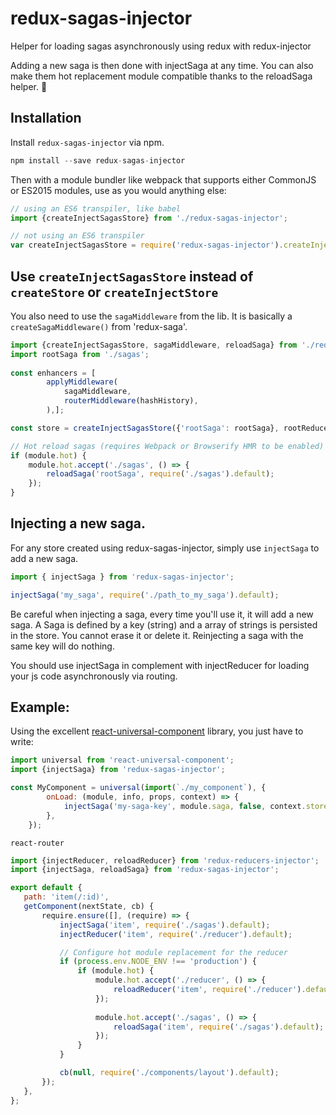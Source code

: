 # redux-sagas-injector
Helper for loading sagas asynchronously using redux with redux-injector

Adding a new saga is then done with injectSaga at any time.
You can also make them hot replacement module compatible thanks to the reloadSaga helper. :tada:

## Installation
Install ```redux-sagas-injector``` via npm.

```javascript
npm install --save redux-sagas-injector
```

Then with a module bundler like webpack that supports either CommonJS or ES2015 modules, use as you would anything else:
 
 ```javascript
 // using an ES6 transpiler, like babel
import {createInjectSagasStore} from './redux-sagas-injector';

 // not using an ES6 transpiler
 var createInjectSagasStore = require('redux-sagas-injector').createInjectSagasStore;
 ```

## Use `createInjectSagasStore` instead of `createStore` or `createInjectStore`

You also need to use the `sagaMiddleware` from the lib. It is basically a `createSagaMiddleware()` from 'redux-saga'.

```javascript
import {createInjectSagasStore, sagaMiddleware, reloadSaga} from './redux-sagas-injector';
import rootSaga from './sagas';
 
const enhancers = [
        applyMiddleware(
            sagaMiddleware,
            routerMiddleware(hashHistory),
        ),];

const store = createInjectSagasStore({'rootSaga': rootSaga}, rootReducer, initialState, compose(...enhancers));

// Hot reload sagas (requires Webpack or Browserify HMR to be enabled)
if (module.hot) {
    module.hot.accept('./sagas', () => {
        reloadSaga('rootSaga', require('./sagas').default);
    });
}

```
 
 ## Injecting a new saga.
 For any store created using redux-sagas-injector, simply use ```injectSaga``` to add a new saga.
 
 ```javascript
 import { injectSaga } from 'redux-sagas-injector';
 
 injectSaga('my_saga', require('./path_to_my_saga').default);
 ```

Be careful when injecting a saga,  every time you'll use it, it will add a new saga.
A Saga is defined by a key (string) and a array of strings is persisted in the store.
You cannot erase it or delete it.
Reinjecting a saga with the same key will do nothing.

You should use injectSaga in complement with injectReducer for loading your js code asynchronously via routing.

## Example:


 Using the excellent [react-universal-component](https://github.com/faceyspacey/react-universal-component) library, you just have to write:
 
 ```javascript
 import universal from 'react-universal-component';
 import {injectSaga} from 'redux-sagas-injector';
 
 const MyComponent = universal(import(`./my_component`), {
         onLoad: (module, info, props, context) => {
             injectSaga('my-saga-key', module.saga, false, context.store);
         },
     });
 ```
 
`react-router`
 
  ```javascript
 import {injectReducer, reloadReducer} from 'redux-reducers-injector';
 import {injectSaga, reloadSaga} from 'redux-sagas-injector';
 
 export default {
     path: 'item(/:id)',
     getComponent(nextState, cb) {
         require.ensure([], (require) => {
             injectSaga('item', require('./sagas').default);
             injectReducer('item', require('./reducer').default);
 
             // Configure hot module replacement for the reducer
             if (process.env.NODE_ENV !== 'production') {
                 if (module.hot) {
                     module.hot.accept('./reducer', () => {
                         reloadReducer('item', require('./reducer').default);
                     });
                     
                     module.hot.accept('./sagas', () => {
                         reloadSaga('item', require('./sagas').default);
                     });
                 }
             }
 
             cb(null, require('./components/layout').default);
         });
     },
 };
 
  ```